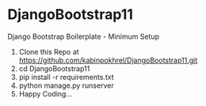 # DjangoBootstrap11
Django Bootstrap Boilerplate - Minimum Setup

1. Clone this Repo at https://github.com/kabinpokhrel/DjangoBootstrap11.git
2. cd DjangoBootstrap11
3. pip install -r requirements.txt
4. python manage.py runserver
5. Happy Coding...
